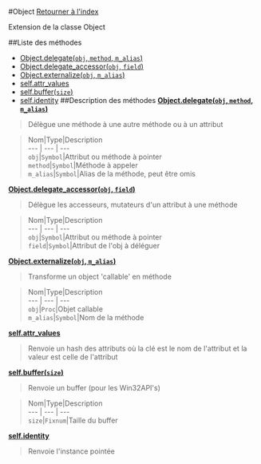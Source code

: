 #Object
[Retourner à l'index](README.md)

Extension de la classe Object

##Liste des méthodes
*    [Object.delegate(`obj`, `method`, `m_alias`)](#Object.delegate)
*    [Object.delegate_accessor(`obj`, `field`)](#Object.delegate_accessor)
*    [Object.externalize(`obj`, `m_alias`)](#Object.externalize)
*    [self.attr_values](#self.attr_values)
*    [self.buffer(`size`)](#self.buffer)
*    [self.identity](#self.identity)
##Description des méthodes
[**Object.delegate(`obj`, `method`, `m_alias`)**](#Object.delegate)

> Délègue une méthode à une autre méthode ou à un attribut

  
> Nom|Type|Description  
--- | --- | ---  
`obj`|`Symbol`|Attribut ou méthode à pointer  
`method`|`Symbol`|Méthode à appeler  
`m_alias`|`Symbol`|Alias de la méthode, peut être omis  






[**Object.delegate_accessor(`obj`, `field`)**](#Object.delegate_accessor)

> Délègue les accesseurs, mutateurs d'un attribut à une méthode

  
> Nom|Type|Description  
--- | --- | ---  
`obj`|`Symbol`|Attribut ou méthode à pointer  
`field`|`Symbol`|Attribut de l'obj à déléguer  






[**Object.externalize(`obj`, `m_alias`)**](#Object.externalize)

> Transforme un object 'callable' en méthode

  
> Nom|Type|Description  
--- | --- | ---  
`obj`|`Proc`|Objet callable  
`m_alias`|`Symbol`|Nom de la méthode  






[**self.attr_values**](#self.attr_values)

> Renvoie un hash des attributs où la clé est le nom de l'attribut
                            et la valeur est celle de l'attribut

  
> 





[**self.buffer(`size`)**](#self.buffer)

> Renvoie un buffer (pour les Win32API's)

  
> Nom|Type|Description  
--- | --- | ---  
`size`|`Fixnum`|Taille du buffer  






[**self.identity**](#self.identity)

> Renvoie l'instance pointée

  
> 





